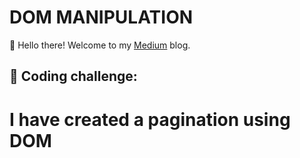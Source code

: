 # DOM MANIPULATION

👋 Hello there! Welcome to my [Medium](https://medium.com/@rithickshival16) blog.

## 📝 Coding challenge:
# I have created a pagination using DOM
